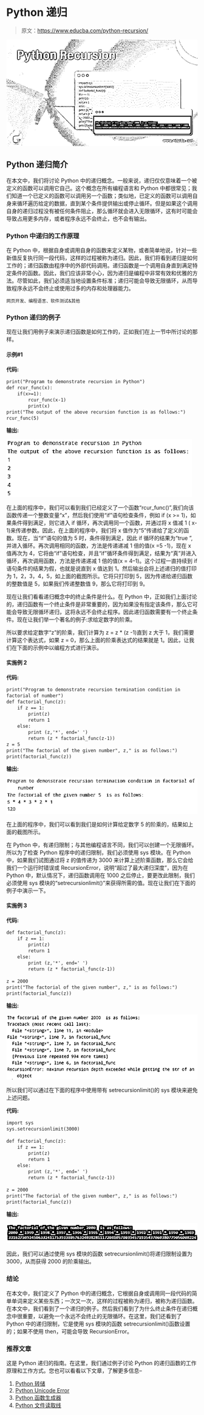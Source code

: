 # Python 递归

> 原文：<https://www.educba.com/python-recursion/>

![Python Recursion](img/cf296694d71167bba08976ad47a8c18d.png)



## Python 递归简介

在本文中，我们将讨论 Python 中的递归概念。一般来说，递归仅仅意味着一个被定义的函数可以调用它自己。这个概念在所有编程语言和 Python 中都很常见；我们知道一个已定义的函数可以调用另一个函数；类似地，已定义的函数可以调用自身来循环遍历给定的数据，直到某个条件提供输出或停止循环。但是如果这个调用自身的递归过程没有被任何条件阻止，那么循环就会进入无限循环，这有时可能会导致占用更多内存，或者程序永远不会终止，也不会有输出。

### Python 中递归的工作原理

在 Python 中，根据自身或调用自身的函数来定义某物，或者简单地说，针对一些新值反复执行同一段代码，这样的过程被称为递归。因此，我们将看到递归是如何工作的；递归函数由程序中的外部代码调用。递归函数是一个调用自身直到满足特定条件的函数。因此，我们应该非常小心，因为递归是编程中非常有效和优雅的方法。尽管如此，我们必须适当地设置条件标准；递归可能会导致无限循环，从而导致程序永远不会终止或使用过多的内存和处理器能力。

<small>网页开发、编程语言、软件测试&其他</small>

### Python 递归的例子

现在让我们用例子来演示递归函数是如何工作的，正如我们在上一节中所讨论的那样。

#### 示例#1

**代码:**

```
print("Program to demonstrate recursion in Python")
def rcur_func(x):
    if(x>=1):
        rcur_func(x-1)
        print(x)
print("The output of the above recursion function is as follows:")
rcur_func(5)
```

**输出:**

![Python Recursion output 1](img/bb210d00315f29772e89cc61b0c8a382.png)



在上面的程序中，我们可以看到我们已经定义了一个函数“rcur_func()”,我们向该函数传递一个整数变量“x”，然后我们使用“if”语句检查条件，例如 if (x >= 1)，如果条件得到满足，则它进入 if 循环，再次调用同一个函数，并通过将 x 值减 1 ( x-1)来传递参数。因此，在上面的程序中，我们将 x 值作为“5”传递给了定义的函数。现在，当“if”语句的值为 5 时，条件得到满足，因此 if 循环的结果为“true ”,并进入循环。再次调用相同的函数，方法是传递递减 1 倍的值(x =5 -1)，现在 x 值再次为 4，它将由“if”语句检查，并且“if”循环条件得到满足，结果为“真”并进入循环，再次调用函数，方法是传递递减 1 倍的值(x = 4–1)。这个过程一直持续到 if 语句条件的结果为假，也就是说直到 x 值达到 1。然后输出会将上述递归的值打印为 1，2，3，4，5，如上面的截图所示。它将只打印到 5，因为传递给递归函数的整数值是 5，如果我们传递整数值 9，那么它将打印到 9。

现在让我们看看递归概念中的终止条件是什么。在 Python 中，正如我们上面讨论的，递归函数有一个终止条件是非常重要的，因为如果没有指定该条件，那么它可能会导致无限循环递归，这将永远不会终止程序。因此递归函数需要有一个终止条件。现在让我们举一个著名的例子:求给定数字的阶乘。

所以要求给定数字“z”的阶乘，我们计算为 z = z * (z -1)直到 z 大于 1，我们需要计算这个表达式，如果 z = 0，那么上面的阶乘表达式的结果就是 1。因此，让我们在下面的示例中以编程方式进行演示。

#### 实施例 2

**代码:**

```
print("Program to demonstrate recursion termination condition in factorial of number")
def factorial_func(z):    
    if z == 1:
        print(z)
        return 1    
    else:
        print (z,'*', end=' ')
        return (z * factorial_func(z-1))
z = 5
print("The factorial of the given number", z," is as follows:")
print(factorial_func(z))
```

**输出:**

![Python Recursion output 2](img/b026e262ee52b7776ad1ed0e81bbd482.png)



在上面的程序中，我们可以看到我们是如何计算给定数字 5 的阶乘的，结果如上面的截图所示。

在 Python 中，有递归限制；与其他编程语言不同，我们可以创建一个无限循环。所以为了检查 Python 程序中的递归限制，我们必须使用 sys 模块。在 Python 中，如果我们试图通过将 z 的值传递为 3000 来计算上述阶乘函数，那么它会给我们一个运行时错误或 RecursionError，说明“超过了最大递归深度”，因为在 Python 中，默认情况下，递归函数调用在 1000 之后停止，要更改此限制，我们必须使用 sys 模块的“setrecursionlimit()”来获得所需的值。现在让我们在下面的例子中演示一下。

#### 实施例 3

**代码:**

```
def factorial_func(z):    
    if z == 1:
        print(z)
        return 1    
    else:
        print (z,'*', end=' ')
        return (z * factorial_func(z-1))

z = 2000
print("The factorial of the given number", z," is as follows:")
print(factorial_func(z))
```

**输出:**

![output 3](img/56ebd22a832def5be64dc3d1ad61a655.png)



所以我们可以通过在下面的程序中使用带有 setrecursionlimit()的 sys 模块来避免上述问题。

**代码:**

```
import sys
sys.setrecursionlimit(3000)

def factorial_func(z):    
    if z == 1:
        print(z)
        return 1    
    else:
        print (z,'*', end=' ')
        return (z * factorial_func(z-1))

z = 2000
print("The factorial of the given number", z," is as follows:")
print(factorial_func(z))
```

**输出:**

![output 4](img/c344181de457c9be671cccb062cb3dbb.png)



因此，我们可以通过使用 sys 模块的函数 setrecursionlimit()将递归限制设置为 3000，从而获得 2000 的阶乘输出。

### 结论

在本文中，我们定义了 Python 中的递归概念，它根据自身或调用同一段代码的简单单词来定义某些东西；一次又一次，这样的过程被称为递归，被称为递归函数。在本文中，我们看到了一个递归的例子。然后我们看到了为什么终止条件在递归概念中很重要，以避免一个永远不会终止的无限循环。在这里，我们还看到了 Python 中的递归限制，它是使用 sys 模块的函数 setrecursionlimit()函数设置的；如果不使用 then，可能会导致 RecursionError。

### 推荐文章

这是 Python 递归的指南。在这里，我们通过例子讨论 Python 的递归函数的工作原理和工作方式。您也可以看看以下文章，了解更多信息–

1.  [Python 转储](https://www.educba.com/python-dump/)
2.  [Python Unicode Error](https://www.educba.com/python-unicode-error/)
3.  [Python 函数生成器](https://www.educba.com/python-function-generator/)
4.  [Python 文件读取线](https://www.educba.com/python-file-readline/)





